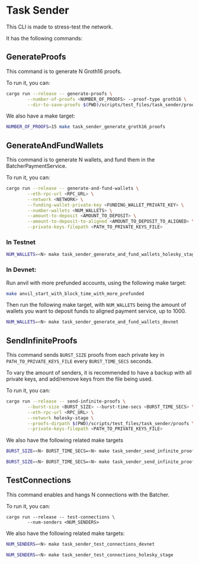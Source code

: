 # Task Sender
This CLI is made to stress-test the network.

It has the following commands:

## GenerateProofs

This command is to generate N Groth16 proofs.

To run it, you can:
```bash
cargo run --release -- generate-proofs \
        --number-of-proofs <NUMBER_OF_PROOFS> --proof-type groth16 \
        --dir-to-save-proofs $(PWD)/scripts/test_files/task_sender/proofs
```

We also have a make target:
```bash
NUMBER_OF_PROOFS=15 make task_sender_generate_groth16_proofs
```
## GenerateAndFundWallets

This command is to generate N wallets, and fund them in the BatcherPaymentService.

To run it, you can:
```bash
cargo run --release -- generate-and-fund-wallets \
        --eth-rpc-url <RPC_URL> \
        --network <NETWORK> \
        --funding-wallet-private-key <FUNDING_WALLET_PRIVATE_KEY> \
        --number-wallets <NUM_WALLETS> \
        --amount-to-deposit <AMOUNT_TO_DEPOSIT> \
        --amount-to-deposit-to-aligned <AMOUNT_TO_DEPOSIT_TO_ALIGNED> \
        --private-keys-filepath <PATH_TO_PRIVATE_KEYS_FILE>
```

### In Testnet
```bash
NUM_WALLETS=<N> make task_sender_generate_and_fund_wallets_holesky_stage
```

### In Devnet:
Run anvil with more prefunded accounts, using the following make target:
```bash
make anvil_start_with_block_time_with_more_prefunded
```

Then run the following make target, with `NUM_WALLETS` being the amount of wallets you want to deposit funds to aligned payment service, up to 1000.
```bash
NUM_WALLETS=<N> make task_sender_generate_and_fund_wallets_devnet
```

## SendInfiniteProofs

This command sends `BURST_SIZE` proofs from each private key in `PATH_TO_PRIVATE_KEYS_FILE` every `BURST_TIME_SECS` seconds.

To vary the amount of senders, it is recommended to have a backup with all private keys, and add/remove keys from the file being used.

To run it, you can:
```bash
cargo run --release -- send-infinite-proofs \
        --burst-size <BURST_SIZE> --burst-time-secs <BURST_TIME_SECS> \
        --eth-rpc-url <RPC_URL> \
        --network holesky-stage \
        --proofs-dirpath $(PWD)/scripts/test_files/task_sender/proofs \
        --private-keys-filepath <PATH_TO_PRIVATE_KEYS_FILE>
```

We also have the following related make targets
```bash
BURST_SIZE=<N> BURST_TIME_SECS=<N> make task_sender_send_infinite_proofs_devnet
```
```bash
BURST_SIZE=<N> BURST_TIME_SECS=<N> make task_sender_send_infinite_proofs_holesky_stage
```

## TestConnections

This command enables and hangs N connections with the Batcher.

To run it, you can:
```
cargo run --release -- test-connections \
        --num-senders <NUM_SENDERS>
```

We also have the following related make targets:
```bash
NUM_SENDERS=<N> make task_sender_test_connections_devnet
```
```bash
NUM_SENDERS=<N> make task_sender_test_connections_holesky_stage
```
